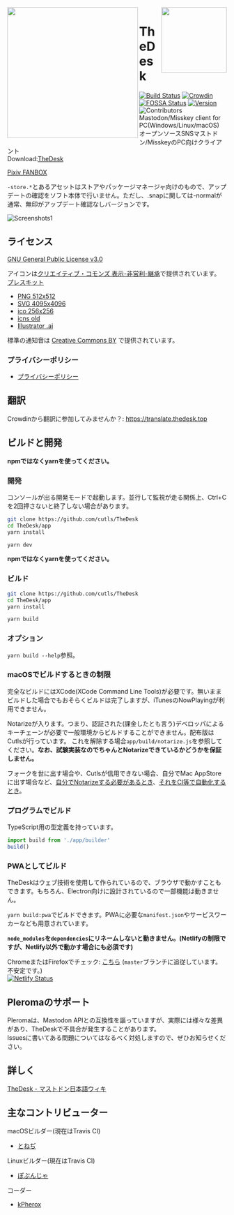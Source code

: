 <img src="https://thedesk.top/img/top.png" width="300" align="left">
<img src="https://thedesk.top/img/desk.png" width="150" align="right">

# TheDesk
 
[![Build Status](https://travis-ci.org/cutls/TheDesk.svg?branch=master)](https://travis-ci.org/cutls/TheDesk)
[![Crowdin](https://d322cqt584bo4o.cloudfront.net/thedesk/localized.svg)](https://translate.thedesk.top/project/thedesk)
[![FOSSA Status](https://bit.ly/2N4cLd1)](https://bit.ly/31zqMmZ)
[![Version](https://flat.badgen.net/github/release/cutls/TheDesk)](https://github.com/cutls/TheDesk/releases)
![Contributors](https://flat.badgen.net/github/contributors/cutls/TheDesk)  
Mastodon/Misskey client for PC(Windows/Linux/macOS)  
オープンソースSNSマストドン/MisskeyのPC向けクライアント  
Download:[TheDesk](https://thedesk.top)

[Pixiv FANBOX](https://www.pixiv.net/fanbox/creator/28105985)

`-store.*`とあるアセットはストアやパッケージマネージャ向けのもので、アップデートの確認をソフト本体で行いません。ただし、.snapに関しては-normalが通常、無印がアップデート確認なしバージョンです。

![Screenshots1](https://thedesk.top/img/scr1.png)  

## ライセンス

[GNU General Public License v3.0](https://github.com/cutls/TheDesk/blob/master/LICENSE)  

アイコンは[クリエイティブ・コモンズ 表示-非営利-継承](https://creativecommons.org/licenses/by-nc-sa/4.0/)で提供されています。  
[プレスキット](https://d2upiril6ywqp9.cloudfront.net/press/TheDesk+PressKit.zip)  

* [PNG 512x512](https://d2upiril6ywqp9.cloudfront.net/press/thedesk.png)
* [SVG 4095x4096](https://d2upiril6ywqp9.cloudfront.net/press/thedesk-fullcolor.svg)
* [ico 256x256](https://d2upiril6ywqp9.cloudfront.net/press/thedesk.ico)
* [icns old](https://d2upiril6ywqp9.cloudfront.net/press/thedesk.icns)
* [Illustrator .ai](https://d2upiril6ywqp9.cloudfront.net/press/thedesk.ai)

標準の通知音は [Creative Commons BY](https://creativecommons.org/licenses/by/4.0/) で提供されています。

### プライバシーポリシー

* [プライバシーポリシー](https://thedesk.top/priv.html)

## 翻訳
  
Crowdinから翻訳に参加してみませんか？: https://translate.thedesk.top  

## ビルドと開発

**npmではなくyarnを使ってください。**

### 開発

コンソールが出る開発モードで起動します。並行して監視が走る関係上、Ctrl+Cを2回押さないと終了しない場合があります。

```sh
git clone https://github.com/cutls/TheDesk
cd TheDesk/app
yarn install

yarn dev
```

**npmではなくyarnを使ってください。**

### ビルド

```sh
git clone https://github.com/cutls/TheDesk
cd TheDesk/app
yarn install

yarn build
```

### オプション

`yarn build --help`参照。

### macOSでビルドするときの制限

完全なビルドにはXCode(XCode Command Line Tools)が必要です。無いままビルドした場合でもおそらくビルドは完了しますが、iTunesのNowPlayingが利用できません。

Notarizeが入ります。つまり、認証された(課金したとも言う)デベロッパによるキーチェーンが必要で一般環境からビルドすることができません。配布版はCutlsが行っています。
これを解除する場合`app/build/notarize.js`を参照してください。**なお、試験実装なのでちゃんとNotarizeできているかどうかを保証しません。**

フォークを世に出す場合や、Cutlsが信用できない場合、自分でMac AppStoreに出す場合など、[自分でNotarizeする必要があるとき](https://kilianvalkhof.com/2019/electron/notarizing-your-electron-application/)、[それをCI等で自動化するとき](https://qiita.com/ktmouk/items/7fc27c9ad0e3caf7899d)。


### プログラムでビルド

TypeScript用の型定義を持っています。

```ts
import build from './app/builder'
build()
```

### PWAとしてビルド

TheDeskはウェブ技術を使用して作られているので、ブラウザで動かすこともできます。もちろん、Electron向けに設計されているので一部機能は動きません。

`yarn build:pwa`でビルドできます。PWAに必要な`manifest.json`やサービスワーカーなども用意されています。

**`node_modules`を`dependencies`にリネームしないと動きません。(Netlifyの制限ですが、Netlify以外で動かす場合にも必須です)**

ChromeまたはFirefoxでチェック: [こちら](https://app.thedesk.top) (`master`ブランチに追従しています。不安定です。)  
[![Netlify Status](https://api.netlify.com/api/v1/badges/6916503b-2882-43f7-9681-ab814e6d28f9/deploy-status)](https://app.netlify.com/sites/thedesk/deploys)

## Pleromaのサポート

Pleromaは、Mastodon APIとの互換性を謳っていますが、実際には様々な差異があり、TheDeskで不具合が発生することがあります。  
Issuesに書いてある問題についてはなるべく対処しますので、ぜひお知らせください。

## 詳しく

[TheDesk - マストドン日本語ウィキ](https://ja.mstdn.wiki/TheDesk)

## 主なコントリビューター

macOSビルダー(現在はTravis CI)

* [とねぢ](https://minohdon.jp/@toneji)

Linuxビルダー(現在はTravis CI)

* [ぽぷんじゃ](https://popon.pptdn.jp/@popn_ja)

コーダー

* [kPherox](https://pl.kpherox.dev/kPherox)

